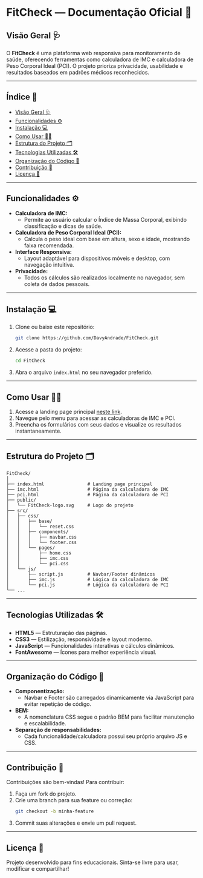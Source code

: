 

# FitCheck — Documentação Oficial 🏥

## Visão Geral 🩺
O **FitCheck** é uma plataforma web responsiva para monitoramento de saúde, oferecendo ferramentas como calculadora de IMC e calculadora de Peso Corporal Ideal (PCI). O projeto prioriza privacidade, usabilidade e resultados baseados em padrões médicos reconhecidos.

---

## Índice 📑
- [Visão Geral 🩺](#visão-geral-)
- [Funcionalidades ⚙️](#funcionalidades-)
- [Instalação 💻](#instalação-)
- [Como Usar 🧑‍💻](#como-usar-)
- [Estrutura do Projeto 🗂️](#estrutura-do-projeto-)
- [Tecnologias Utilizadas 🛠️](#tecnologias-utilizadas-)
- [Organização do Código 🧩](#organização-do-código-)
- [Contribuição 🤝](#contribuição-)
- [Licença 📄](#licença-)

---


## Funcionalidades ⚙️

- **Calculadora de IMC:**
	- Permite ao usuário calcular o Índice de Massa Corporal, exibindo classificação e dicas de saúde.
- **Calculadora de Peso Corporal Ideal (PCI):**
	- Calcula o peso ideal com base em altura, sexo e idade, mostrando faixa recomendada.
- **Interface Responsiva:**
	- Layout adaptável para dispositivos móveis e desktop, com navegação intuitiva.
- **Privacidade:**
	- Todos os cálculos são realizados localmente no navegador, sem coleta de dados pessoais.

---


## Instalação 💻

1. Clone ou baixe este repositório:
	 ```bash
	 git clone https://github.com/DavyAndrade/FitCheck.git
	 ```
2. Acesse a pasta do projeto:
	 ```bash
	 cd FitCheck
	 ```
3. Abra o arquivo `index.html` no seu navegador preferido.

---


## Como Usar 🧑‍💻

1. Acesse a landing page principal [neste link](https://davyandrade.github.io/FitCheck/).
2. Navegue pelo menu para acessar as calculadoras de IMC e PCI.
3. Preencha os formulários com seus dados e visualize os resultados instantaneamente.

---


## Estrutura do Projeto 🗂️

```
FitCheck/
│
├── index.html                # Landing page principal
├── imc.html                  # Página da calculadora de IMC
├── pci.html                  # Página da calculadora de PCI
├── public/
│   └── FitCheck-logo.svg     # Logo do projeto
├── src/
│   ├── css/
│   │   ├── base/
│   │   │   └── reset.css
│   │   ├── components/
│   │   │   ├── navbar.css
│   │   │   └── footer.css
│   │   └── pages/
│   │       ├── home.css
│   │       ├── imc.css
│   │       └── pci.css
│   └── js/
│       ├── script.js         # Navbar/Footer dinâmicos
│       ├── imc.js            # Lógica da calculadora de IMC
│       └── pci.js            # Lógica da calculadora de PCI
└── ...
```

---


## Tecnologias Utilizadas 🛠️

- **HTML5** — Estruturação das páginas.
- **CSS3** — Estilização, responsividade e layout moderno.
- **JavaScript** — Funcionalidades interativas e cálculos dinâmicos.
- **FontAwesome** — Ícones para melhor experiência visual.

---


## Organização do Código 🧩

- **Componentização:**
	- Navbar e Footer são carregados dinamicamente via JavaScript para evitar repetição de código.
- **BEM:**
	- A nomenclatura CSS segue o padrão BEM para facilitar manutenção e escalabilidade.
- **Separação de responsabilidades:**
	- Cada funcionalidade/calculadora possui seu próprio arquivo JS e CSS.

---


## Contribuição 🤝

Contribuições são bem-vindas! Para contribuir:
1. Faça um fork do projeto.
2. Crie uma branch para sua feature ou correção:
	 ```bash
	 git checkout -b minha-feature
	 ```
3. Commit suas alterações e envie um pull request.

---


## Licença 📄

Projeto desenvolvido para fins educacionais. Sinta-se livre para usar, modificar e compartilhar!